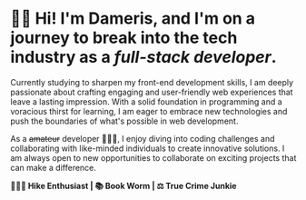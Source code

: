 # 👋🏾 Hi! I'm Dameris, and I'm on a journey to break into the tech industry as a _full-stack developer_.

Currently studying to sharpen my front-end development skills, I am deeply passionate about crafting engaging and user-friendly web experiences that leave a lasting impression. With a solid foundation in programming and a voracious thirst for learning, I am eager to embrace new technologies and push the boundaries of what's possible in web development.

As a ~~amateur~~ developer 👩🏾‍💻, I enjoy diving into coding challenges and collaborating with like-minded individuals to create innovative solutions. I am always open to new opportunities to collaborate on exciting projects that can make a difference.

**🤸🏾‍♀️ Hike Enthusiast | 📚 Book Worm | ⚖️ True Crime Junkie** 
